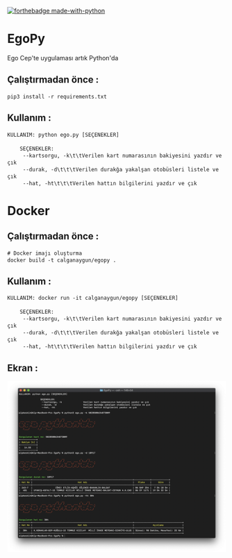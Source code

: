 [![forthebadge made-with-python](http://ForTheBadge.com/images/badges/made-with-python.svg)](https://www.python.org/)

# EgoPy
Ego Cep'te uygulaması artık Python'da

## Çalıştırmadan önce :
```
pip3 install -r requirements.txt
```

## Kullanım :
```
KULLANIM: python ego.py [SEÇENEKLER]

	SEÇENEKLER:
     --kartsorgu, -k\t\tVerilen kart numarasının bakiyesini yazdır ve çık
	 --durak, -d\t\t\tVerilen durakğa yakalşan otobüsleri listele ve çık
	 --hat, -ht\t\t\tVerilen hattın bilgilerini yazdır ve çık
```


# Docker

## Çalıştırmadan önce :
```
# Docker imajı oluşturma
docker build -t calganaygun/egopy .
```

## Kullanım :
```
KULLANIM: docker run -it calganaygun/egopy [SEÇENEKLER]

	SEÇENEKLER:
     --kartsorgu, -k\t\tVerilen kart numarasının bakiyesini yazdır ve çık
	 --durak, -d\t\t\tVerilen durakğa yakalşan otobüsleri listele ve çık
	 --hat, -ht\t\t\tVerilen hattın bilgilerini yazdır ve çık
```
## Ekran :

![Ego Py](https://raw.githubusercontent.com/alpkeskin/EgoPy/main/EgoPySS.png)

